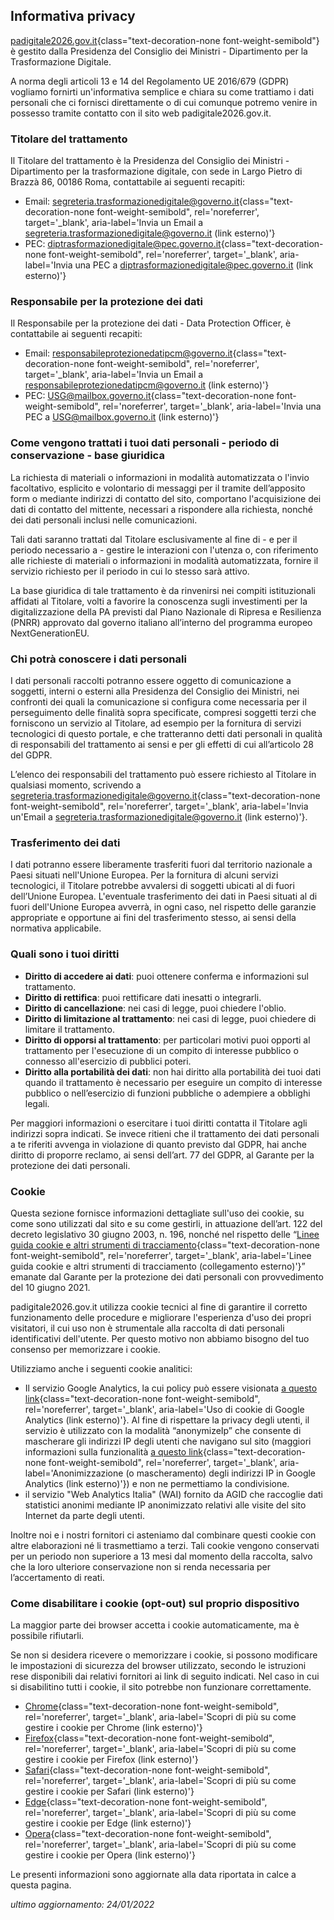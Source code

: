 ## Informativa privacy

[padigitale2026.gov.it](https://padigitale2026.gov.it/){class="text-decoration-none font-weight-semibold"}
è gestito dalla Presidenza del Consiglio dei Ministri - Dipartimento per la Trasformazione Digitale.

A norma degli articoli 13 e 14 del Regolamento UE 2016/679 (GDPR) vogliamo
fornirti un'informativa semplice e chiara su come trattiamo i dati personali che
ci fornisci direttamente o di cui comunque potremo venire in possesso tramite
contatto con il sito web padigitale2026.gov.it.

### Titolare del trattamento

Il Titolare del trattamento è la Presidenza del Consiglio dei Ministri -
Dipartimento per la trasformazione digitale, con sede in Largo Pietro di Brazzà
86, 00186 Roma, contattabile ai seguenti recapiti:

- Email: [segreteria.trasformazionedigitale@governo.it](mailto:segreteria.trasformazionedigitale@governo.it){class="text-decoration-none font-weight-semibold", rel='noreferrer', target='\_blank', aria-label='Invia un Email a segreteria.trasformazionedigitale@governo.it (link esterno)'}
- PEC: [diptrasformazionedigitale@pec.governo.it](mailto:diptrasformazionedigitale@pec.governo.it){class="text-decoration-none font-weight-semibold", rel='noreferrer', target='\_blank', aria-label='Invia una PEC a diptrasformazionedigitale@pec.governo.it (link esterno)'}

### Responsabile per la protezione dei dati

Il Responsabile per la protezione dei dati - Data Protection Officer, è
contattabile ai seguenti recapiti:

- Email: [responsabileprotezionedatipcm@governo.it](mailto:responsabileprotezionedatipcm@governo.it){class="text-decoration-none font-weight-semibold", rel='noreferrer', target='\_blank', aria-label='Invia un Email a responsabileprotezionedatipcm@governo.it (link esterno)'}
- PEC: [USG@mailbox.governo.it](mailto:USG@mailbox.governo.it){class="text-decoration-none font-weight-semibold", rel='noreferrer', target='\_blank', aria-label='Invia una PEC a USG@mailbox.governo.it (link esterno)'}

### Come vengono trattati i tuoi dati personali - periodo di conservazione - base giuridica

La richiesta di materiali o informazioni in modalità automatizzata o l'invio
facoltativo, esplicito e volontario di messaggi per il tramite dell’apposito
form o mediante indirizzi di contatto del sito, comportano l'acquisizione dei
dati di contatto del mittente, necessari a rispondere alla richiesta, nonché dei
dati personali inclusi nelle comunicazioni.

Tali dati saranno trattati dal Titolare esclusivamente al fine di - e per il
periodo necessario a - gestire le interazioni con l'utenza o, con riferimento
alle richieste di materiali o informazioni in modalità automatizzata, fornire il
servizio richiesto per il periodo in cui lo stesso sarà attivo.

La base giuridica di tale trattamento è da rinvenirsi nei compiti istituzionali
affidati al Titolare, volti a favorire la conoscenza sugli investimenti per la
digitalizzazione della PA previsti dal Piano Nazionale di Ripresa e Resilienza
(PNRR) approvato dal governo italiano all’interno del programma europeo
NextGenerationEU.

### Chi potrà conoscere i dati personali

I dati personali raccolti potranno essere oggetto di comunicazione a soggetti,
interni o esterni alla Presidenza del Consiglio dei Ministri, nei confronti dei
quali la comunicazione si configura come necessaria per il perseguimento delle
finalità sopra specificate, compresi soggetti terzi che forniscono un servizio
al Titolare, ad esempio per la fornitura di servizi tecnologici di questo
portale, e che tratteranno detti dati personali in qualità di responsabili del
trattamento ai sensi e per gli effetti di cui all’articolo 28 del GDPR.

L’elenco dei responsabili del trattamento può essere richiesto al Titolare in
qualsiasi momento, scrivendo a
[segreteria.trasformazionedigitale@governo.it](mailto:segreteria.trasformazionedigitale@governo.it){class="text-decoration-none font-weight-semibold", rel='noreferrer', target='\_blank', aria-label='Invia un'Email a segreteria.trasformazionedigitale@governo.it (link esterno)'}.

### Trasferimento dei dati

I dati potranno essere liberamente trasferiti fuori dal territorio nazionale a
Paesi situati nell'Unione Europea. Per la fornitura di alcuni servizi
tecnologici, il Titolare potrebbe avvalersi di soggetti ubicati al di fuori
dell’Unione Europea. L'eventuale trasferimento dei dati in Paesi situati al di
fuori dell'Unione Europea avverrà, in ogni caso, nel rispetto delle garanzie
appropriate e opportune ai fini del trasferimento stesso, ai sensi della
normativa applicabile.

### Quali sono i tuoi diritti

- **Diritto di accedere ai dati**: puoi ottenere conferma e informazioni sul trattamento.
- **Diritto di rettifica**: puoi rettificare dati inesatti o integrarli.
- **Diritto di cancellazione**: nei casi di legge, puoi chiedere l'oblio.
- **Diritto di limitazione al trattamento**: nei casi di legge, puoi chiedere
  di limitare il trattamento.
- **Diritto di opporsi al trattamento**: per particolari motivi puoi opporti al
  trattamento per l'esecuzione di un compito di interesse pubblico o connesso
  all'esercizio di pubblici poteri.
- **Diritto alla portabilità dei dati**: non hai diritto alla portabilità dei
  tuoi dati quando il trattamento è necessario per eseguire un compito di
  interesse pubblico o nell’esercizio di funzioni pubbliche o adempiere a
  obblighi legali.

Per maggiori informazioni o esercitare i tuoi diritti contatta il Titolare agli
indirizzi sopra indicati. Se invece ritieni che il trattamento dei dati
personali a te riferiti avvenga in violazione di quanto previsto dal GDPR, hai
anche diritto di proporre reclamo, ai sensi dell’art. 77 del GDPR, al Garante
per la protezione dei dati personali.

### Cookie

Questa sezione fornisce informazioni dettagliate sull'uso dei cookie, su come
sono utilizzati dal sito e su come gestirli, in attuazione dell’art. 122 del
decreto legislativo 30 giugno 2003, n. 196, nonché nel rispetto delle
“[Linee guida cookie e altri strumenti di tracciamento](https://www.garanteprivacy.it/web/guest/home/docweb/-/docweb-display/docweb/9677876){class="text-decoration-none font-weight-semibold", rel='noreferrer', target='\_blank', aria-label='Linee guida cookie e altri strumenti di tracciamento (collegamento esterno)'}”
emanate dal Garante per la protezione dei dati personali con provvedimento del
10 giugno 2021.

padigitale2026.gov.it utilizza cookie tecnici al fine di garantire il corretto
funzionamento delle procedure e migliorare l'esperienza d'uso dei propri
visitatori, il cui uso non è strumentale alla raccolta di dati personali
identificativi dell'utente. Per questo motivo non abbiamo bisogno del tuo
consenso per memorizzare i cookie.

Utilizziamo anche i seguenti cookie analitici:

- Il servizio Google Analytics, la cui policy può essere visionata [a questo link](https://developers.google.com/analytics/devguides/collection/analyticsjs/cookie-usage){class="text-decoration-none font-weight-semibold", rel='noreferrer', target='\_blank', aria-label='Uso di cookie di Google Analytics (link esterno)'}.
  Al fine di rispettare la privacy degli utenti, il servizio è utilizzato con la
  modalità “anonymizeIp” che consente di mascherare gli indirizzi IP degli
  utenti che navigano sul sito (maggiori informazioni sulla funzionalità [a questo link](https://support.google.com/analytics/answer/2763052?hl=it){class="text-decoration-none font-weight-semibold", rel='noreferrer', target='\_blank', aria-label='Anonimizzazione (o mascheramento) degli indirizzi IP in Google Analytics (link esterno)'})
  e non ne permettiamo la condivisione.
- il servizio "Web Analytics Italia" (WAI) fornito da AGID che raccoglie dati
  statistici anonimi mediante IP anonimizzato relativi alle visite del sito
  Internet da parte degli utenti.

Inoltre noi e i nostri fornitori ci asteniamo dal combinare questi cookie con
altre elaborazioni né li trasmettiamo a terzi.  Tali cookie vengono conservati
per un periodo non superiore a 13 mesi dal momento della raccolta, salvo che la
loro ulteriore conservazione non si renda necessaria per l’accertamento di
reati.

### Come disabilitare i cookie (opt-out) sul proprio dispositivo

La maggior parte dei browser accetta i cookie automaticamente, ma è possibile
rifiutarli.

Se non si desidera ricevere o memorizzare i cookie, si possono modificare le
impostazioni di sicurezza del browser utilizzato, secondo le istruzioni rese
disponibili dai relativi fornitori ai link di seguito indicati.  Nel caso in cui
si disabilitino tutti i cookie, il sito potrebbe non funzionare correttamente.

- [Chrome](https://support.google.com/chrome/answer/95647?co=GENIE.Platform%3DDesktop&hl=it){class="text-decoration-none font-weight-semibold", rel='noreferrer', target='\_blank', aria-label='Scopri di più su come gestire i cookie per Chrome (link esterno)'}
- [Firefox](https://support.mozilla.org/it/kb/protezione-antitracciamento-avanzata-firefox-desktop?redirectlocale=it&redirectslug=Attivare+e+disattivare+i+cookie){class="text-decoration-none font-weight-semibold", rel='noreferrer', target='\_blank', aria-label='Scopri di più su come gestire i cookie per Firefox (link esterno)'}
- [Safari](https://support.apple.com/guide/safari/manage-cookies-and-website-data-sfri11471/mac){class="text-decoration-none font-weight-semibold", rel='noreferrer', target='\_blank', aria-label='Scopri di più su come gestire i cookie per Safari (link esterno)'}
- [Edge](https://support.microsoft.com/it-it/help/4027947/microsoft-edge-delete-cookies){class="text-decoration-none font-weight-semibold", rel='noreferrer', target='\_blank', aria-label='Scopri di più su come gestire i cookie per Edge (link esterno)'}
- [Opera](https://help.opera.com/en/latest/web-preferences/#cookies){class="text-decoration-none font-weight-semibold", rel='noreferrer', target='\_blank', aria-label='Scopri di più su come gestire i cookie per Opera (link esterno)'}

Le presenti informazioni sono aggiornate alla data riportata in calce a questa pagina.

<p class="text-right"><em>ultimo aggiornamento: 24/01/2022</em></p>
